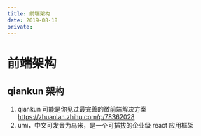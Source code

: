 ```yaml
---
title: 前端架构
date: 2019-08-18
private:
---
```

# 前端架构

## qiankun 架构
1. qiankun 可能是你见过最完善的微前端解决方案 https://zhuanlan.zhihu.com/p/78362028
2. umi，中文可发音为乌米，是一个可插拔的企业级 react 应用框架